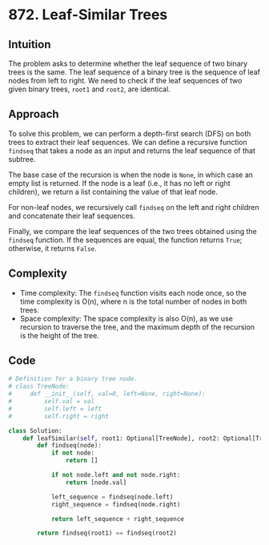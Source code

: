 # 872. Leaf-Similar Trees

## Intuition
The problem asks to determine whether the leaf sequence of two binary trees is the same. The leaf sequence of a binary tree is the sequence of leaf nodes from left to right. We need to check if the leaf sequences of two given binary trees, `root1` and `root2`, are identical.

## Approach
To solve this problem, we can perform a depth-first search (DFS) on both trees to extract their leaf sequences. We can define a recursive function `findseq` that takes a node as an input and returns the leaf sequence of that subtree.

The base case of the recursion is when the node is `None`, in which case an empty list is returned. If the node is a leaf (i.e., it has no left or right children), we return a list containing the value of that leaf node.

For non-leaf nodes, we recursively call `findseq` on the left and right children and concatenate their leaf sequences.

Finally, we compare the leaf sequences of the two trees obtained using the `findseq` function. If the sequences are equal, the function returns `True`; otherwise, it returns `False`.

## Complexity
- Time complexity: The `findseq` function visits each node once, so the time complexity is O(n), where n is the total number of nodes in both trees.
- Space complexity: The space complexity is also O(n), as we use recursion to traverse the tree, and the maximum depth of the recursion is the height of the tree.

## Code
```python
# Definition for a binary tree node.
# class TreeNode:
#     def __init__(self, val=0, left=None, right=None):
#         self.val = val
#         self.left = left
#         self.right = right

class Solution:
    def leafSimilar(self, root1: Optional[TreeNode], root2: Optional[TreeNode]) -> bool:
        def findseq(node):
            if not node:
                return []

            if not node.left and not node.right:
                return [node.val]

            left_sequence = findseq(node.left)
            right_sequence = findseq(node.right)

            return left_sequence + right_sequence   

        return findseq(root1) == findseq(root2)
